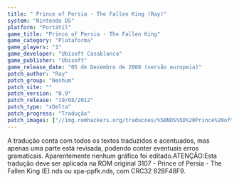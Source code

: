 ```yaml
---
title: " Prince of Persia - The Fallen King (Ray)"
system: "Nintendo DS"
platform: "Portátil"
game_title: "Prince of Persia - The Fallen King"
game_category: "Plataforma"
game_players: "1"
game_developer: "Ubisoft Casablanca"
game_publisher: "Ubisoft"
game_release_date: "05 de Dezembro de 2008 (versão europeia)"
patch_author: "Ray"
patch_group: "Nenhum"
patch_site: ""
patch_version: "0.9"
patch_release: "19/08/2012"
patch_type: "xDelta"
patch_progress: "Tradução"
patch_images: ["//img.romhackers.org/traducoes/%5BNDS%5D%20Prince%20of%20Persia%20The%20Fallen%20King%20-%201.PNG","//img.romhackers.org/traducoes/%5BNDS%5D%20Prince%20of%20Persia%20The%20Fallen%20King%20-%20Ray%20-%202.PNG","//img.romhackers.org/traducoes/%5BNDS%5D%20Prince%20of%20Persia%20The%20Fallen%20King%20-%20Ray%20-%203.PNG"]
---
```

A tradução conta com todos os textos traduzidos e acentuados, mas apenas uma parte está revisada, podendo conter eventuais erros gramaticais. Aparentemente nenhum gráfico foi editado.ATENÇÃO:Esta tradução deve ser aplicada na ROM original 3107 - Prince of Persia - The Fallen King (E).nds ou xpa-ppfk.nds, com CRC32 828F48F9.